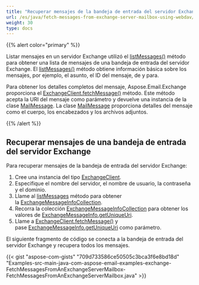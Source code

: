 ```yaml
---
title: "Recuperar mensajes de la bandeja de entrada del servidor Exchange utilizando WebDav"
url: /es/java/fetch-messages-from-exchange-server-mailbox-using-webdav/
weight: 30
type: docs
---
```


{{% alert color="primary" %}} 

Listar mensajes en un servidor Exchange utilizó el [listMessages()](https://apireference.aspose.com/email/java/com.aspose.email/exchangeclient#listMessages\(java.lang.String\)) método para obtener una lista de mensajes de una bandeja de entrada del servidor Exchange. El [listMessages()](https://apireference.aspose.com/email/java/com.aspose.email/exchangeclient#listMessages\(java.lang.String\)) método obtiene información básica sobre los mensajes, por ejemplo, el asunto, el ID del mensaje, de y para.

Para obtener los detalles completos del mensaje, Aspose.Email.Exchange proporciona el [ExchangeClient.fetchMessage()](https://apireference.aspose.com/email/java/com.aspose.email/exchangeclient#fetchMessage\(java.lang.String\)) método. Este método acepta la URI del mensaje como parámetro y devuelve una instancia de la clase [MailMessage](https://apireference.aspose.com/email/java/com.aspose.email/mailmessage). La clase [MailMessage](https://apireference.aspose.com/email/java/com.aspose.email/mailmessage) proporciona detalles del mensaje como el cuerpo, los encabezados y los archivos adjuntos.

{{% /alert %}} 
## **Recuperar mensajes de una bandeja de entrada del servidor Exchange**
Para recuperar mensajes de la bandeja de entrada del servidor Exchange:

1. Cree una instancia del tipo [ExchangeClient](https://apireference.aspose.com/email/java/com.aspose.email/exchangeclient).
1. Especifique el nombre del servidor, el nombre de usuario, la contraseña y el dominio.
1. Llame al [listMessages](https://apireference.aspose.com/email/java/com.aspose.email/exchangeclient#listMessages\(java.lang.String\)) método para obtener la [ExchangeMessageInfoCollection](https://apireference.aspose.com/email/java/com.aspose.email/exchangemessageinfocollection).
1. Recorra la colección [ExchangeMessageInfoCollection](https://apireference.aspose.com/email/java/com.aspose.email/exchangemessageinfocollection) para obtener los valores de [ExchangeMessageInfo.getUniqueUri](https://apireference.aspose.com/email/java/com.aspose.email/ExchangeMessageInfo#getUniqueUri\(\)).
1. Llame a [ExchangeClient.fetchMessage()](https://apireference.aspose.com/email/java/com.aspose.email/exchangeclient#fetchMessage\(java.lang.String\)) y pase [ExchangeMessageInfo.getUniqueUri](https://apireference.aspose.com/email/java/com.aspose.email/ExchangeMessageInfo#getUniqueUri\(\)) como parámetro.

El siguiente fragmento de código se conecta a la bandeja de entrada del servidor Exchange y recupera todos los mensajes.

{{< gist "aspose-com-gists" "709d733586ce50505c3bca3f6e8bd18d" "Examples-src-main-java-com-aspose-email-examples-exchange-FetchMessagesFromAnExchangeServerMailbox-FetchMessagesFromAnExchangeServerMailbox.java" >}}
